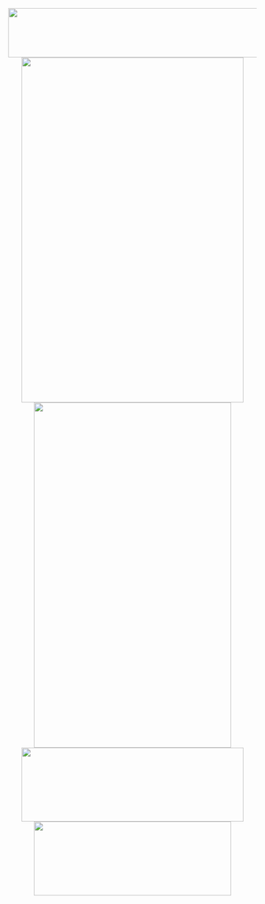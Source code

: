 <img src="https://github-readme-linkedin.vercel.app/user?username=soroush-chehresa" width="730" height="100" />
<div align="center">
  <img src="https://github-readme-linkedin.vercel.app/experience?username=soroush-chehresa&limit=6" width="450" height="700" />
  <img src="https://github-readme-linkedin.vercel.app/skills?username=soroush-chehresa" width="400" height="700" />
</div>
<div align="center">
<img src="https://github-readme-linkedin.vercel.app/education?username=soroush-chehresa" width="450" height="150" />
<img src="https://github-readme-linkedin.vercel.app/languages?username=soroush-chehresa" width="400" height="150" />
</div>
